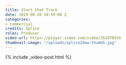 ```yaml
---
title: Start that Track
date: 2019-08-20 18:59:00 Z
categories:
- commercial
credits: Splice
roles: Producer
video-url: https://player.vimeo.com/video/352070934
thumbnail-image: "/uploads/splice2daw-thumb5.jpg"
---
```


{% include _video-post.html %}
